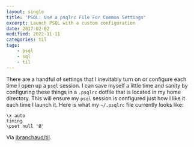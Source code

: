 ```yaml
---
layout: single
title: 'PSQL: Use a psqlrc File For Common Settings'
excerpt: Launch PSQL with a custom configuration
date: 2017-02-02
modified: 2022-11-11
categories: til
tags:
    - psql
    - sql
    - til
---
```


There are a handful of settings that I inevitably turn on or configure each
time I open up a `psql` session. I can save myself a little time and sanity
by configuring these things in a `.psqlrc` dotfile that is located in my
home directory. This will ensure my `psql` session is configured just how I
like it each time I launch it. Here is what my `~/.psqlrc` file currently
looks like:

```psqlrc
\x auto
timing
\pset null 'Ø'
```

Via [jbranchaud/til](https://github.com/jbranchaud/til).

